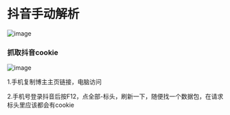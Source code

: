 # 抖音手动解析


![image](https://user-images.githubusercontent.com/72308008/229280378-ea4bc0d3-d7b4-4e21-8200-993cd2545183.png)


### 抓取抖音cookie
![image](https://user-images.githubusercontent.com/72308008/227768965-298d07e7-d75f-4861-8e7a-dc313484a90b.png)

1.手机复制博主主页链接，电脑访问

2.手机号登录抖音后按F12，点全部-标头，刷新一下，随便找一个数据包，在请求标头里应该都会有cookie
